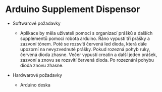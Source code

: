 # Arduino Supplement Dispensor



* Softwarové požadavky
   * Aplikace by měla uživateli pomoci s organizací prášků a dalších supplementů pomocí robota arduino. Ráno vypustí tři prášky a zazvoní tónem. Poté se rozsvítí červená led dioda, která dále upozorní na nevyzvednuté prášky.
Pokud rozezná pohyb ruky, červená dioda zhasne. Večer vypustí creatin a další jeden prášek, zazvoní a znovu se rozsvítí červená dioda. Po rozeznání pohybu dioda znovu zhasne.

 
* Hardwarové požadavky
  * Arduino deska
